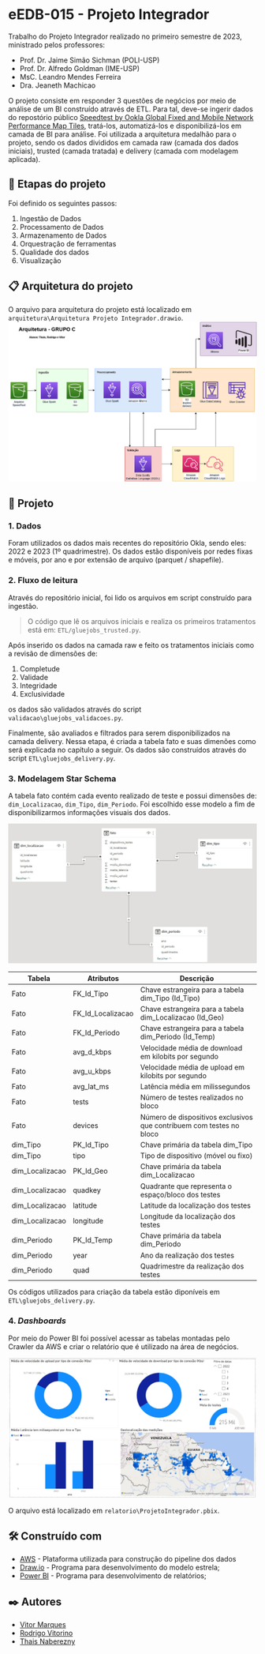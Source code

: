# eEDB-015 - Projeto Integrador

Trabalho do Projeto Integrador realizado no primeiro semestre de 2023, ministrado pelos professores:
* Prof. Dr. Jaime Simão Sichman (POLI-USP)
* Prof. Dr. Alfredo Goldman (IME-USP)
* MsC.  Leandro Mendes Ferreira
* Dra. Jeaneth Machicao

O projeto consiste em responder 3 questões de negócios por meio de análise de um BI construído através de ETL. Para tal, deve-se ingerir dados do repostório público [Speedtest by Ookla Global Fixed and Mobile Network Performance Map Tiles](https://github.com/teamookla/ookla-open-data#speedtest-by-ookla-global-fixed-and-mobile-network-performance-map-tiles), tratá-los, automatizá-los e disponibilizá-los em camada de BI para análise.
Foi utilizada a arquitetura medalhão para o projeto, sendo os dados divididos em camada raw (camada dos dados iniciais), trusted (camada tratada) e delivery (camada com modelagem aplicada).

## 🚀 Etapas do projeto

Foi definido os seguintes passos:
1. Ingestão de Dados
2. Processamento de Dados
3. Armazenamento de Dados
4. Orquestração de ferramentas
5. Qualidade dos dados
6. Visualização

## 📋 Arquitetura do projeto

O arquivo para arquitetura do projeto está localizado em `arquitetura\Arquitetura Projeto Integrador.drawio`.
![Arquitetura_Fluxo](/arquitetura/Arquitetura.png)

## 🔧 Projeto

### 1. Dados

Foram utilizados os dados mais recentes do repositório Okla, sendo eles: 2022 e 2023 (1º quadrimestre).
Os dados estão disponíveis por redes fixas e móveis, por ano e por extensão de arquivo (parquet / shapefile).

### 2. Fluxo de leitura

Através do repositório inicial, foi lido os arquivos em script construído para ingestão.
> O código que lê os arquivos iniciais e realiza os primeiros tratamentos está em: `ETL/gluejobs_trusted.py`.

Após inserido os dados na camada raw e feito os tratamentos iniciais como a revisão de dimensões de:
1. Completude
2. Validade
3. Integridade
4. Exclusividade

os dados são validados através do script `validacao\gluejobs_validacoes.py`.

Finalmente, são avaliados e filtrados para serem disponibilizados na camada delivery. Nessa etapa, é criada a tabela fato e suas dimenões como será explicada no capítulo a seguir. Os dados são construídos através do script `ETL\gluejobs_delivery.py`.

### 3. Modelagem Star Schema

A tabela fato contém cada evento realizado de teste e possui dimensões de: `dim_Localizacao`, `dim_Tipo`, `dim_Periodo`. Foi escolhido esse modelo a fim de disponibilizarmos informações visuais dos dados.

![Star Schema](/modelagem.jpeg)

| Tabela          | Atributos            | Descrição                                                            |
|-----------------|----------------------|----------------------------------------------------------------------|
| Fato            | FK_Id_Tipo           | Chave estrangeira para a tabela dim_Tipo (Id_Tipo)                   |
| Fato            | FK_Id_Localizacao    | Chave estrangeira para a tabela dim_Localizacao (Id_Geo)             |
| Fato            | FK_Id_Periodo        | Chave estrangeira para a tabela dim_Periodo (Id_Temp)                |
| Fato            | avg_d_kbps           | Velocidade média de download em kilobits por segundo                 |
| Fato            | avg_u_kbps           | Velocidade média de upload em kilobits por segundo                   |
| Fato            | avg_lat_ms           | Latência média em milissegundos                                      |
| Fato            | tests                | Número de testes realizados no bloco                                 |
| Fato            | devices              | Número de dispositivos exclusivos que contribuem com testes no bloco |
| dim_Tipo        | PK_Id_Tipo           | Chave primária da tabela dim_Tipo                                    |
| dim_Tipo        | tipo                 | Tipo de dispositivo (móvel ou fixo)                                  |
| dim_Localizacao | PK_Id_Geo            | Chave primária da tabela dim_Localizacao                             |
| dim_Localizacao | quadkey              | Quadrante que representa o espaço/bloco dos testes                   |
| dim_Localizacao | latitude             | Latitude da localização dos testes                                   |
| dim_Localizacao | longitude            | Longitude da localização dos testes                                  |
| dim_Periodo     | PK_Id_Temp           | Chave primária da tabela dim_Periodo                                 |
| dim_Periodo     | year                 | Ano da realização dos testes                                         |
| dim_Periodo     | quad                 | Quadrimestre da realização dos testes                                |

Os códigos utilizados para criação da tabela estão diponíveis em `ETL\gluejobs_delivery.py`.

### 4. *Dashboards*

Por meio do Power BI foi possível acessar as tabelas montadas pelo Crawler da AWS e criar o relatório que é utilizado na área de negócios.

![Dashboard](/relatorio/dashboard.jpeg)

O arquivo está localizado em `relatorio\ProjetoIntegrador.pbix`.

## 🛠️ Construído com

* [AWS](https://us-east-1.console.aws.amazon.com/) - Plataforma utilizada para construção do pipeline dos dados
* [Draw.io](https://app.diagrams.net/) - Programa para desenvolvimento do modelo estrela;
* [Power BI](https://powerbi.microsoft.com/pt-br/) - Programa para desenvolvimento de relatórios;

## ✒️ Autores

* [Vitor Marques](https://github.com/vitormrqs)
* [Rodrigo Vitorino](https://github.com/digaumlv)
* [Thais Naberezny](https://github.com/thaisnabe)
